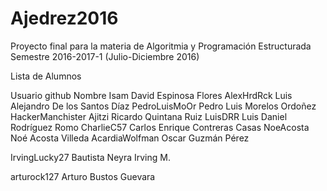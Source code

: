 # Ajedrez2016

Proyecto final para la materia de Algoritmia y Programación Estructurada
Semestre 2016-2017-1 (Julio-Diciembre 2016)

Lista de Alumnos

Usuario github      Nombre Isam David Espinosa Flores
AlexHrdRck          Luis Alejandro De los Santos Díaz
PedroLuisMoOr       Pedro Luis Morelos Ordoñez 
HackerManchister    Ajitzi Ricardo Quintana Ruiz
LuisDRR             Luis Daniel Rodríguez Romo 
CharlieC57          Carlos Enrique Contreras Casas
NoeAcosta           Noé Acosta Villeda
AcardiaWolfman      Oscar Guzmán Pérez



IrvingLucky27       Bautista Neyra Irving M.

arturock127           Arturo Bustos Guevara


